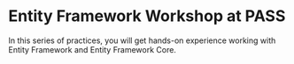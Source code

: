 # Entity Framework Workshop at PASS

In this series of practices, you will get hands-on experience working with Entity Framework and Entity Framework Core.
